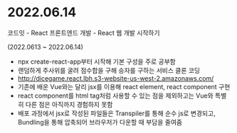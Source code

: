 # 2022.06.14

코드잇 - React 프론트엔드 개발 - React 웹 개발 시작하기 

(2022.0613 ~ 2022.06.14)

- npx create-react-app부터 시작해 기본 구성을 주로 공부함
- 랜덤하게 주사위를 굴려 점수합을 구해 승자를 구하는 서비스 클론 코딩
- http://dicegame.react.lbh.s3-website-us-west-2.amazonaws.com/ 
- 기존에 배운 Vue와는 달리 jsx를 이용해 react element, react component 구현
- react component를 html tag처럼 사용할 수 있는 점을 제외하고는 Vue와 특별히 다른 점은 아직까지 경험하지 못함 
- 배포 과정에서 jsx로 작성된 파일들은 Transpiler를 통해 순수 js로 변경되고, Bundling을 통해 압축되어 브라우저가 다운할 때 부담을 줄여줌

### 